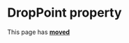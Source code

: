 # DropPoint property #

This page has [**moved**](https://lib-docs.delphidabbler.com/DropFiles/5/API/TPJFormDropFiles-DropPoint)